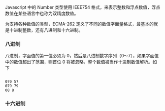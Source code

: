 
Javascript 中的 Number 类型使用 IEEE754 格式，来表示整数和浮点数值，浮点数值在某些语言中也称为双精度数值。

为支持各种数值的类型，ECMA-262 定义了不同的数值字面量格式，最基本的就是十进制整数，还有八进制和十六进制。

### 八进制

八进制，字面值的第一位必须为 0，然后是八进制数字序列（0～7），如果字面值中的数值超出了范围，则首位 0 将被忽略，整个数值被当作十进制数值解析。如下

```

070 57
079 79
08 8

```

### 十六进制
